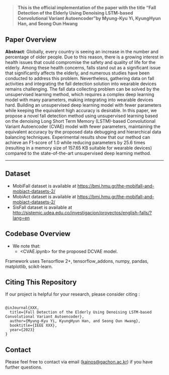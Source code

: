 # 


>**This is the official implementation of the paper with the title “Fall Detection of the Elderly Using Denoising LSTM-based Convolutional Variant Autoencoder”by Myung-Kyu Yi, KyungHyun Han, and Seong Oun Hwang**

## Paper Overview

**Abstract**: Globally, every country is seeing an increase in the number and percentage of older people. Due to this reason, there is a growing interest in health issues that could compromise the safety and quality of life for the elderly. Among these health concerns, falls stand out as a significant issue that significantly affects the elderly, and numerous studies have been conducted to address this problem. Nevertheless, gathering data on fall activities and integrating the fall detection solution into wearable devices remains challenging. The fall data collecting problem can be solved by the unsupervised learning method, which requires a complex deep learning model with many parameters, making integrating into wearable devices hard. Building an unsupervised deep learning model with fewer parameters while keeping the equivalent high accuracy is desirable. In this paper, we propose a novel fall detection method using unsupervised learning based on the denoising Long Short Term Memory (LSTM)-based Convolutional Variant Autoencoder (CVAE) model with fewer parameters, maintaining the equivalent accuracy by the proposed data debugging and hierarchical data balancing techniques. Experimental results show that our method can achieve an F1-score of 1.0 while reducing parameters by 25.6 times (resulting in a memory size of 157.65 KB suitable for wearable devices) compared to the state-of-the-art unsupervised deep learning method.

---
## Dataset
- MobiFall dataset is available at https://bmi.hmu.gr/the-mobifall-and-mobiact-datasets-2/
- MobiAct dataset is available at https://bmi.hmu.gr/the-mobifall-and-mobiact-datasets-2/
- SisFall dataset is available at http://sistemic.udea.edu.co/investigacion/proyectos/english-falls/?lang=en

## Codebase Overview
- We note that:
  - <CVAE.ipynb> for the proposed DCVAE model.


Framework uses Tensorflow 2+, tensorflow_addons, numpy, pandas, matplotlib, scikit-learn.  
  
## Citing This Repository

If our project is helpful for your research, please consider citing :

```

@inJournal{XXX,
  title={Fall Detection of the Elderly Using Denoising LSTM-based Convolutional Variant Autoencoder},
  author={Myung-Kyu Yi, KyungHyun Han, and Seong Oun Hwang},
  booktitle={IEEE XXX},
  year={2023}
}

```

## Contact

Please feel free to contact via email (<kainos@gachon.ac.kr>) if you have further questions.
